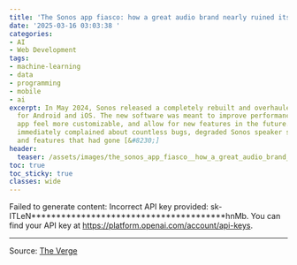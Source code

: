 ```yaml
---
title: 'The Sonos app fiasco: how a great audio brand nearly ruined its reputation'
date: '2025-03-16 03:03:38 '
categories:
- AI
- Web Development
tags:
- machine-learning
- data
- programming
- mobile
- ai
excerpt: In May 2024, Sonos released a completely rebuilt and overhauled mobile app
  for Android and iOS. The new software was meant to improve performance, make the
  app feel more customizable, and allow for new features in the future. But customers
  immediately complained about countless bugs, degraded Sonos speaker system performance,
  and features that had gone [&#8230;]
header:
  teaser: /assets/images/the_sonos_app_fiasco__how_a_great_audio_brand_near_20250316030334.png
toc: true
toc_sticky: true
classes: wide
---
```


Failed to generate content: Incorrect API key provided: sk-ITLeN***************************************hnMb. You can find your API key at https://platform.openai.com/account/api-keys.

---

Source: [The Verge](https://www.theverge.com/2025/1/13/24342282/sonos-app-redesign-controversy-full-story)